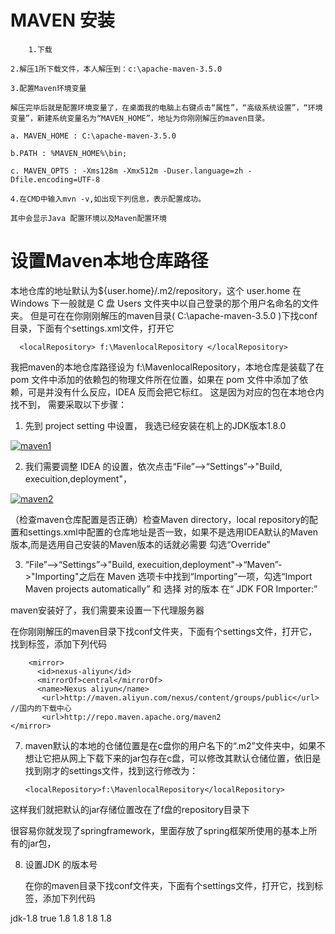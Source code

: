 
# MAVEN 安装


        1.下载

	2.解压1所下载文件，本人解压到：c:\apache-maven-3.5.0

	3.配置Maven环境变量

	解压完毕后就是配置环境变量了，在桌面我的电脑上右键点击“属性”，“高级系统设置”，“环境变量”，新建系统变量名为“MAVEN_HOME”，地址为你刚刚解压的maven目录。

	a. MAVEN_HOME : C:\apache-maven-3.5.0

	b.PATH : %MAVEN_HOME%\bin;

	c. MAVEN_OPTS : -Xms128m -Xmx512m -Duser.language=zh -Dfile.encoding=UTF-8

	4.在CMD中输入mvn -v,如出现下列信息，表示配置成功。

	其中会显示Java 配置环境以及Maven配置环境

# 设置Maven本地仓库路径

  本地仓库的地址默认为${user.home}/.m2/repository，这个 user.home 在 Windows 下一般就是 C 盘 Users 文件夹中以自己登录的那个用户名命名的文件夹。
  但是可在在你刚刚解压的maven目录( C:\apache-maven-3.5.0 )下找conf目录，下面有个settings.xml文件，打开它
  
      <localRepository> f:\MavenlocalRepository </localRepository>
  
  我把maven的本地仓库路径设为 f:\MavenlocalRepository，本地仓库是装载了在 pom 文件中添加的依赖包的物理文件所在位置，如果在 pom 文件中添加了依赖，可是并没有什么反应，IDEA 反而会把它标红。
  这是因为对应的包在本地仓内找不到， 需要采取以下步骤：
  
  1. 先到 project setting 中设置， 我选已经安装在机上的JDK版本1.8.0
  
  <a href="https://ibb.co/Z2fj6c6"><img src="https://i.ibb.co/3RT3ySy/maven1.png" alt="maven1" border="0"></a>
  
  2. 我们需要调整 IDEA 的设置，依次点击“File”—>“Settings”->"Build, execuition,deployment"，
  
<a href="https://ibb.co/SQqrcd8"><img src="https://i.ibb.co/n3hCBnv/maven2.png" alt="maven2" border="0"></a>     

   （检查maven仓库配置是否正确）检查Maven directory，local repository的配置和settings.xml中配置的仓库地址是否一致，如果不是选用IDEA默认的Maven版本,而是选用自己安装的Maven版本的话就必需要
    勾选“Override”
  
  3. “File”—>“Settings”->"Build, execuition,deployment"->“Maven”->"Importing"之后在 Maven 选项卡中找到“Importing”一项，勾选“Import Maven projects automatically” 和 选择 对的版本 在“ JDK FOR Importer:”
  
  

maven安装好了，我们需要来设置一下代理服务器

 在你刚刚解压的maven目录下找conf文件夹，下面有个settings文件，打开它，找到<mirror>标签，添加下列代码
  
        <mirror>
          <id>nexus-aliyun</id>
          <mirrorOf>central</mirrorOf>
          <name>Nexus aliyun</name>
           <url>http://maven.aliyun.com/nexus/content/groups/public</url>   //国内的下载中心
           <url>http://repo.maven.apache.org/maven2
	</mirror>

7. maven默认的本地的仓储位置是在c盘你的用户名下的“.m2”文件夹中，如果不想让它把从网上下载下来的jar包存在c盘，可以修改其默认仓储位置，依旧是找到刚才的settings文件，找到这行修改为：

       <localRepository>f:\MavenlocalRepository</localRepository>
  
  这样我们就把默认的jar存储位置改在了f盘的repository目录下

很容易你就发现了springframework，里面存放了spring框架所使用的基本上所有的jar包，

8. 设置JDK 的版本号

   在你的maven目录下找conf文件夹，下面有个settings文件，打开它，找到<Profiles>标签，添加下列代码
   
  <profile>
       <id>jdk-1.8</id>
       <activation>
         <activeByDefault>true</activeByDefault>
         <jdk>1.8</jdk>
       </activation>
       <properties>
	   <maven.compiler.source>1.8</maven.compiler.source>
	   <maven.compiler.target>1.8</maven.compiler.target>
	   <maven.compiler.compilerVersion>1.8</maven.compiler.compilerVersion>
       </properties>
  </profile>
   
